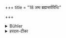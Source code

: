 +++
title = "18 अथ ब्रह्मचर्यविधिः"

+++

<details><summary>Bühler</summary>

18. Now (follow) the rules for the studentship.
</details>

<details><summary>हरदत्त-टीका</summary>

## सूत्रम्
अथ ब्रह्मचर्यविधिः ॥ १८ ॥  
### टिप्पनी
ब्रह्म वेदस्तदर्थं यद्व्रत चरितव्यं तद्ब्रह्मचर्यं तदधिक्रियते ॥ १८ ॥
</details>
